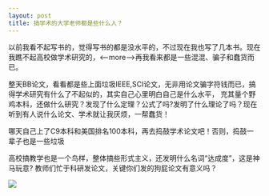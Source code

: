 ```yaml
---
layout: post
title: 搞学术的大学老师都是些什么人？
---
```


以前我看不起写书的，觉得写书的都是没水平的，不过现在我也写了几本书。现在我瞧不起高校做学术研究的，<--more-->再我看来都是一些混混、骗子和蠢货而已。

整天BB论文，看看都是些上面垃圾IEEE,SCI论文，无非用论文骗字符钱而已，搞得学术研究有什么了不起似的，其实自己心里明白自己是什么水平，
充其量个野鸡本科，还做什么研究？发现了什么定理？公式了吗?发明了什么理论了吗？现在听到有人说什么论文、学术就让我厌烦，一帮蠢货！

哪天自己上了C9本科和美国排名100本科，再去捣鼓学术论文吧！否则，捣鼓一辈子也是一些垃圾

高校搞教学也是一个鸟样，整体搞些形式主义，还发明什么名词“达成度”，这是神马玩意? 教师们忙于科研发论文，关键你们发的狗屁论文有意义吗？

![](http://blog.hwdong.com/images/xx.jpg)
